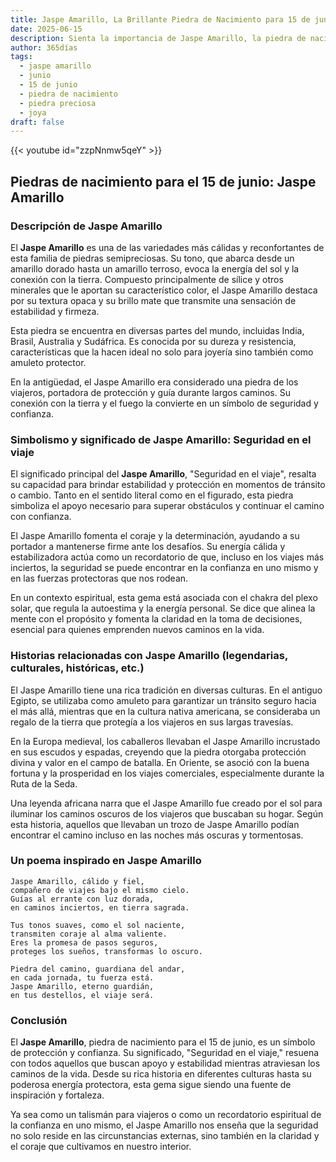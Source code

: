 ```yaml
---
title: Jaspe Amarillo, La Brillante Piedra de Nacimiento para 15 de junio
date: 2025-06-15
description: Sienta la importancia de Jaspe Amarillo, la piedra de nacimiento de 15 de junio que simboliza Seguridad en el viaje. Deje que su belleza y significado iluminen su día.
author: 365días
tags:
  - jaspe amarillo
  - junio
  - 15 de junio
  - piedra de nacimiento
  - piedra preciosa
  - joya
draft: false
---
```


{{< youtube id="zzpNnmw5qeY" >}}

## Piedras de nacimiento para el 15 de junio: Jaspe Amarillo

### Descripción de Jaspe Amarillo

El **Jaspe Amarillo** es una de las variedades más cálidas y reconfortantes de esta familia de piedras semipreciosas. Su tono, que abarca desde un amarillo dorado hasta un amarillo terroso, evoca la energía del sol y la conexión con la tierra. Compuesto principalmente de sílice y otros minerales que le aportan su característico color, el Jaspe Amarillo destaca por su textura opaca y su brillo mate que transmite una sensación de estabilidad y firmeza.

Esta piedra se encuentra en diversas partes del mundo, incluidas India, Brasil, Australia y Sudáfrica. Es conocida por su dureza y resistencia, características que la hacen ideal no solo para joyería sino también como amuleto protector.

En la antigüedad, el Jaspe Amarillo era considerado una piedra de los viajeros, portadora de protección y guía durante largos caminos. Su conexión con la tierra y el fuego la convierte en un símbolo de seguridad y confianza.

### Simbolismo y significado de Jaspe Amarillo: Seguridad en el viaje

El significado principal del **Jaspe Amarillo**, "Seguridad en el viaje", resalta su capacidad para brindar estabilidad y protección en momentos de tránsito o cambio. Tanto en el sentido literal como en el figurado, esta piedra simboliza el apoyo necesario para superar obstáculos y continuar el camino con confianza.

El Jaspe Amarillo fomenta el coraje y la determinación, ayudando a su portador a mantenerse firme ante los desafíos. Su energía cálida y estabilizadora actúa como un recordatorio de que, incluso en los viajes más inciertos, la seguridad se puede encontrar en la confianza en uno mismo y en las fuerzas protectoras que nos rodean.

En un contexto espiritual, esta gema está asociada con el chakra del plexo solar, que regula la autoestima y la energía personal. Se dice que alinea la mente con el propósito y fomenta la claridad en la toma de decisiones, esencial para quienes emprenden nuevos caminos en la vida.

### Historias relacionadas con Jaspe Amarillo (legendarias, culturales, históricas, etc.)

El Jaspe Amarillo tiene una rica tradición en diversas culturas. En el antiguo Egipto, se utilizaba como amuleto para garantizar un tránsito seguro hacia el más allá, mientras que en la cultura nativa americana, se consideraba un regalo de la tierra que protegía a los viajeros en sus largas travesías.

En la Europa medieval, los caballeros llevaban el Jaspe Amarillo incrustado en sus escudos y espadas, creyendo que la piedra otorgaba protección divina y valor en el campo de batalla. En Oriente, se asoció con la buena fortuna y la prosperidad en los viajes comerciales, especialmente durante la Ruta de la Seda.

Una leyenda africana narra que el Jaspe Amarillo fue creado por el sol para iluminar los caminos oscuros de los viajeros que buscaban su hogar. Según esta historia, aquellos que llevaban un trozo de Jaspe Amarillo podían encontrar el camino incluso en las noches más oscuras y tormentosas.

### Un poema inspirado en Jaspe Amarillo

```
Jaspe Amarillo, cálido y fiel,  
compañero de viajes bajo el mismo cielo.  
Guías al errante con luz dorada,  
en caminos inciertos, en tierra sagrada.  

Tus tonos suaves, como el sol naciente,  
transmiten coraje al alma valiente.  
Eres la promesa de pasos seguros,  
proteges los sueños, transformas lo oscuro.  

Piedra del camino, guardiana del andar,  
en cada jornada, tu fuerza está.  
Jaspe Amarillo, eterno guardián,  
en tus destellos, el viaje será.  
```

### Conclusión

El **Jaspe Amarillo**, piedra de nacimiento para el 15 de junio, es un símbolo de protección y confianza. Su significado, "Seguridad en el viaje," resuena con todos aquellos que buscan apoyo y estabilidad mientras atraviesan los caminos de la vida. Desde su rica historia en diferentes culturas hasta su poderosa energía protectora, esta gema sigue siendo una fuente de inspiración y fortaleza.

Ya sea como un talismán para viajeros o como un recordatorio espiritual de la confianza en uno mismo, el Jaspe Amarillo nos enseña que la seguridad no solo reside en las circunstancias externas, sino también en la claridad y el coraje que cultivamos en nuestro interior.